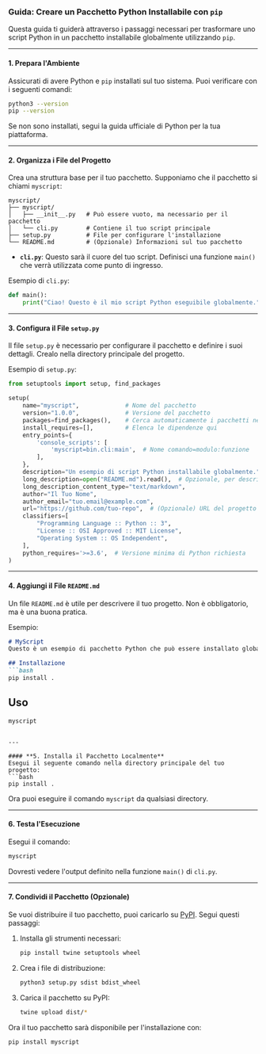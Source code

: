 ### Guida: Creare un Pacchetto Python Installabile con `pip`

Questa guida ti guiderà attraverso i passaggi necessari per trasformare uno script Python in un pacchetto installabile globalmente utilizzando `pip`.

---

#### **1. Prepara l'Ambiente**
Assicurati di avere Python e `pip` installati sul tuo sistema. Puoi verificare con i seguenti comandi:
```bash
python3 --version
pip --version
```

Se non sono installati, segui la guida ufficiale di Python per la tua piattaforma.

---

#### **2. Organizza i File del Progetto**
Crea una struttura base per il tuo pacchetto. Supponiamo che il pacchetto si chiami `myscript`:
```
myscript/
├── myscript/
│   ├── __init__.py   # Può essere vuoto, ma necessario per il pacchetto
│   └── cli.py        # Contiene il tuo script principale
├── setup.py          # File per configurare l'installazione
└── README.md         # (Opzionale) Informazioni sul tuo pacchetto
```

- **`cli.py`**: Questo sarà il cuore del tuo script. Definisci una funzione `main()` che verrà utilizzata come punto di ingresso.

Esempio di `cli.py`:
```python
def main():
    print("Ciao! Questo è il mio script Python eseguibile globalmente.")
```

---

#### **3. Configura il File `setup.py`**
Il file `setup.py` è necessario per configurare il pacchetto e definire i suoi dettagli. Crealo nella directory principale del progetto.

Esempio di `setup.py`:
```python
from setuptools import setup, find_packages

setup(
    name="myscript",             # Nome del pacchetto
    version="1.0.0",             # Versione del pacchetto
    packages=find_packages(),    # Cerca automaticamente i pacchetti nella directory
    install_requires=[],         # Elenca le dipendenze qui
    entry_points={
        'console_scripts': [
            'myscript=bin.cli:main',  # Nome comando=modulo:funzione
        ],
    },
    description="Un esempio di script Python installabile globalmente.",
    long_description=open("README.md").read(),  # Opzionale, per descrizioni lunghe
    long_description_content_type="text/markdown",
    author="Il Tuo Nome",
    author_email="tuo.email@example.com",
    url="https://github.com/tuo-repo",  # (Opzionale) URL del progetto
    classifiers=[
        "Programming Language :: Python :: 3",
        "License :: OSI Approved :: MIT License",
        "Operating System :: OS Independent",
    ],
    python_requires='>=3.6',  # Versione minima di Python richiesta
)
```

---

#### **4. Aggiungi il File `README.md`**
Un file `README.md` è utile per descrivere il tuo progetto. Non è obbligatorio, ma è una buona pratica.

Esempio:
```markdown
# MyScript
Questo è un esempio di pacchetto Python che può essere installato globalmente con `pip`.

## Installazione
```bash
pip install .
```

## Uso
```bash
myscript
```
```

---

#### **5. Installa il Pacchetto Localmente**
Esegui il seguente comando nella directory principale del tuo progetto:
```bash
pip install .
```

Ora puoi eseguire il comando `myscript` da qualsiasi directory.

---

#### **6. Testa l'Esecuzione**
Esegui il comando:
```bash
myscript
```
Dovresti vedere l'output definito nella funzione `main()` di `cli.py`.

---

#### **7. Condividi il Pacchetto (Opzionale)**
Se vuoi distribuire il tuo pacchetto, puoi caricarlo su [PyPI](https://pypi.org/). Segui questi passaggi:

1. Installa gli strumenti necessari:
   ```bash
   pip install twine setuptools wheel
   ```

2. Crea i file di distribuzione:
   ```bash
   python3 setup.py sdist bdist_wheel
   ```

3. Carica il pacchetto su PyPI:
   ```bash
   twine upload dist/*
   ```

Ora il tuo pacchetto sarà disponibile per l'installazione con:
```bash
pip install myscript
```